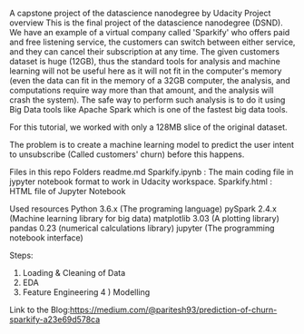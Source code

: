 A capstone project of the datascience nanodegree by Udacity Project overview This is the final project of the datascience nanodegree (DSND). We have an example of a virtual company called 'Sparkify' who offers paid and free listening service, the customers can switch between either service, and they can cancel their subscription at any time. The given customers dataset is huge (12GB), thus the standard tools for analysis and machine learning will not be useful here as it will not fit in the computer's memory (even the data can fit in the memory of a 32GB computer, the analysis, and computations require way more than that amount, and the analysis will crash the system). The safe way to perform such analysis is to do it using Big Data tools like Apache Spark which is one of the fastest big data tools.

For this tutorial, we worked with only a 128MB slice of the original dataset.

The problem is to create a machine learning model to predict the user intent to unsubscribe (Called customers' churn) before this happens.

Files in this repo
Folders
readme.md
Sparkify.ipynb : The main coding file in jypyter notebook format to work in Udacity workspace.
Sparkify.html  : HTML file of Jupyter Notebook

Used resources
Python 3.6.x (The programing language)
pySpark 2.4.x (Machine learning library for big data)
matplotlib 3.03 (A plotting library)
pandas 0.23 (numerical calculations library)
jupyter (The programming notebook interface)


Steps:

1) Loading & Cleaning of Data
2) EDA 
3) Feature Engineering
4 ) Modelling



Link to the Blog:https://medium.com/@paritesh93/prediction-of-churn-sparkify-a23e69d578ca
